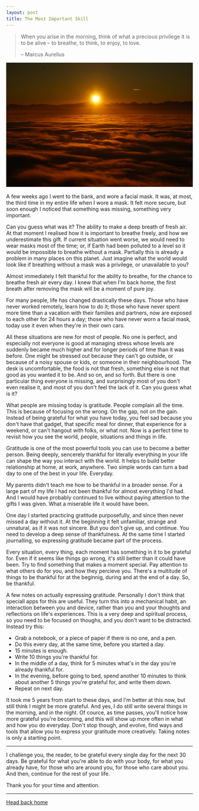 ```yaml
---
layout: post
title: The Most Important Skill
---
```



> When you arise in the morning, think of what a precious privilege it is to be alive – to breathe, to think, to enjoy, to love.
>
> – Marcus Aurelius

<!--more-->

![](/assets/sunrise.jpg)

A few weeks ago I went to the bank, and wore a facial mask. It was, at most, the third time in my entire life when I wore a mask. It felt more secure, but soon enough I noticed that something was missing, something very important.

Can you guess what was it? The ability to make a deep breath of fresh air. At that moment I realised how it is important to breathe freely, and how we underestimate this gift. If current situation went worse, we would need to wear masks most of the time; or, if Earth had been polluted to a level so it would be impossible to breathe without a mask. Partially this is already a problem in many places on this planet. Just imagine what the world would look like if breathing without a mask was a privilege, or unavailable to you?

Almost immediately I felt thankful for the ability to breathe, for the chance to breathe fresh air every day. I knew that when I'm back home, the first breath after removing the mask will be a moment of pure joy.

For many people, life has changed drastically these days. Those who have never worked remotely, learn how to do it; those who have never spent more time than a vacation with their families and partners, now are exposed to each other for 24 hours a day; those who have never worn a facial mask, today use it even when they're in their own cars.

All these situations are new for most of people. No one is perfect, and especially not everyone is good at managing stress whose levels are suddenly became much higher and for longer periods of time than it was before. One might be stressed out because they can't go outside, or because of a noisy spouse or kids, or someone in their neighbourhood. The desk is uncomfortable, the food is not that fresh, something else is not that good as you wanted it to be. And so on, and so forth. But there is one particular thing everyone is missing, and surprisingly most of you don't even realise it, and most of you don't feel the lack of it. Can you guess what is it?

What people are missing today is gratitude. People complain all the time. This is because of focusing on the wrong. On the gap, not on the gain. Instead of being grateful for what you have today, you feel sad because you don't have that gadget, that specific meal for dinner, that experience for a weekend, or can't hangout with folks, or what not. Now is a perfect time to revisit how you see the world, people, situations and things in life.

Gratitude is one of the most powerful tools you can use to become a better person. Being deeply, sencerely thankful for literally everything in your life can shape the way you interact with the world. It helps to build better relationship at home, at work, anywhere. Two simple words can turn a bad day to one of the best in your life. Everyday.

My parents didn't teach me how to be thankful in a broader sense. For a large part of my life I had not been thankful for almost everything I'd had. And I would have probably continued to live without paying attention to the gifts I was given. What a miserable life it would have been.

One day I started practicing gratitude purposefully, and since then never missed a day without it. At the beginning it felt unfamiliar, strange and unnatural, as if it was not sincere. But you don't give up, and continue. You need to develop a deep sense of thankfulness. At the same time I started journalling, so expressing gratitude became part of the process.

Every situation, every thing, each moment has something in it to be grateful for. Even if it seems like things go wrong, it's still better than it could have been. Try to find something that makes a moment special. Pay attention to what others do for you, and how they percieve you. There's a multitude of things to be thankful for at the beginnig, during and at the end of a day. So, be thankful.

A few notes on actually expressing gratitude. Personally I don't think that speciall apps for this are useful. They turn this into a mechanical habit, an interaction between you and device, rather than you and your thoughts and reflections on life's experiences. This is a very deep and spiritual process, so you need to be focused on thoughs, and you don't want to be distracted. Instead try this:
- Grab a notebook, or a piece of paper if there is no one, and a pen.
- Do this every day, at the same time, before you started a day.
- 15 minutes is enough.
- Write 10 things you're thankful for.
- In the middle of a day, think for 5 minutes what's in the day you're already thankful for.
- In the evening, before going to bed, spend another 10 minutes to think about another 5 things you're grateful for, and write them down.
- Repeat on next day.

It took me 5 years from start to these days, and I'm better at this now, but still think I might be more grateful. And yes, I do still write several things in the morning, and in the night. Of cource, as time passes, you'll notice how more grateful you're becoming, and this will show up more often in what and how you do everyday. Don't stop though, and evolve, find ways and tools that allow you to express your gratitude more creatively. Taking notes is only a starting point.

---

I challenge you, the reader, to be grateful every single day for the next 30 days. Be grateful for what you're able to do with your body, for what you already have, for those who are around you, for those who care about you. And then, continue for the rest of your life.

Thank you for your time and attention.

---

<a href="{{ site.baseurl }}/">Head back home</a>
